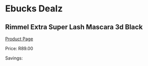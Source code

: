 
# Ebucks Dealz
## Rimmel Extra Super Lash Mascara 3d Black
[Product Page](https://www.ebucks.com/web/shop/productSelected.do?prodId=985841073&catId=1158500262)

Price: R89.00

Savings: 


	